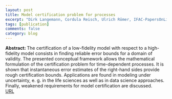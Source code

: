 ```yaml
---
layout: post
title: Model certification problem for processes
excerpt: "Dirk Langemann, Cordula Reisch, Ulrich Römer, IFAC-PapersOnLine 55(20), 193-198 (2022)"
tags: [publication]
comments: false
category: blog
---
```


<b>Abstract: </b>The certification of a low-fidelity model with respect to a high-fidelity model consists in finding reliable error bounds for a domain of validity. The presented conceptual framework allows the mathematical formulation of the certification problem for time-dependent processes. It is shown that instantaneous error estimates of the right-hand sides provide rough certification bounds. Applications are found in modeling under uncertainty, e. g. in the life sciences as well as in data science approaches. Finally, weakened requirements for model certification are discussed.<br>
<a href="https://doi.org/10.1016/j.ifacol.2022.09.094">URL</a>


